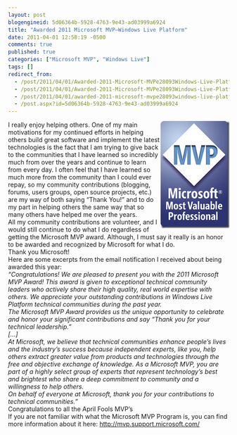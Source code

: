 ```yaml
---
layout: post
blogengineid: 5d06364b-5928-4763-9e43-ad03999a6924
title: "Awarded 2011 Microsoft MVP–Windows Live Platform"
date: 2011-04-01 12:58:19 -0500
comments: true
published: true
categories: ["Microsoft MVP", "Windows Live"]
tags: []
redirect_from: 
  - /post/2011/04/01/Awarded-2011-Microsoft-MVPe28093Windows-Live-Platform.aspx
  - /post/2011/04/01/Awarded-2011-Microsoft-MVPe28093Windows-Live-Platform
  - /post/2011/04/01/awarded-2011-microsoft-mvpe28093windows-live-platform
  - /post.aspx?id=5d06364b-5928-4763-9e43-ad03999a6924
---
```

<!-- more -->

<a href="/files/MVP_FullColor_ForScreen.png"><img style="background-image: none; border-right-width: 0px; padding-left: 0px; padding-right: 0px; display: inline; float: right; border-top-width: 0px; border-bottom-width: 0px; border-left-width: 0px; padding-top: 0px" title="MVP_FullColor_ForScreen" border="0" alt="MVP_FullColor_ForScreen" align="right" src="/files/MVP_FullColor_ForScreen_thumb.png" width="157" height="244" /></a>I really enjoy helping others. One of my main motivations for my continued efforts in helping others build great software and implement the latest technologies is the fact that I am trying to give back to the communities that I have learned so incredibly much from over the years and continue to learn from every day. I often feel that I have learned so much more from the community than I could ever repay, so my community contributions (blogging, forums, users groups, open source projects, etc.) are my way of both saying “Thank You!” and to do my part in helping others the same way that so many others have helped me over the years.  
All my community contributions are volunteer, and I would still continue to do what I do regardless of getting the Microsoft MVP award. Although, I must say it really is an honor to be awarded and recognized by Microsoft for what I do.  
Thank you Microsoft!  
Here are some excerpts from the email notification I received about being awarded this year:  
*“Congratulations! We are pleased to present you with the 2011 Microsoft MVP Award! This award is given to exceptional technical community leaders who actively share their high quality, real world expertise with others. We appreciate your outstanding contributions in Windows Live Platform technical communities during the past year.*  
*The Microsoft MVP Award provides us the unique opportunity to celebrate and honor your significant contributions and say “Thank you for your technical leadership.”*  
*[…]*  
*At Microsoft, we believe that technical communities enhance people’s lives and the industry’s success because independent experts, like you, help others extract greater value from products and technologies through the free and objective exchange of knowledge. As a Microsoft MVP, you are part of a highly select group of experts that represent technology’s best and brightest who share a deep commitment to community and a willingness to help others.*  
*On behalf of everyone at Microsoft, thank you for your contributions to technical communities.”*  
Congratulations to all the April Fools MVP’s  
If you are not familiar with what the Microsoft MVP Program is, you can find more information about it here: <a title="http://mvp.support.microsoft.com/" href="http://mvp.support.microsoft.com/">http://mvp.support.microsoft.com/</a>
